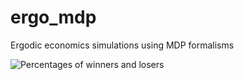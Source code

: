 # ergo_mdp
Ergodic economics simulations using MDP formalisms

![Percentages of winners and losers](https://github.com/ssamot/ergo_mdp/blob/main/hist.png?raw=true)
